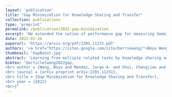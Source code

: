 ```yaml
---
layout: 'publication'
title: "Gap Minimization for Knowledge Sharing and Transfer"
collection: publications
type: 'preprint'
permalink: /publication/2022-gap-minimization
excerpt: 'We extended the notion of performance gap for measuring domain discrepancy (NeurIPS-19) to a variety of transfer and multi-task learning settings, and introduced two new algorithms based on this notion for improving transfer and multi-task learning performance.'
date: 2022-01-26
paperurl: 'https://arxiv.org/pdf/2201.11231.pdf'
authors: '<a href="https://sites.google.com/site/borriewang/">Boyu Wang</a>, <strong>Jorge A. Mendez</strong>, <a href="https://cjshui.github.io">Changjian Shui</a>, <a href="https://fzhou.cc">Fan Zhou</a>, <a href="https://sites.google.com/view/di-wu/home?authuser=1"> Di Wu</a>, <a href="https://chgagne.github.io/english/">Christian Gagne</a>, <a href="https://seas.upenn.edu/~eeaton/">Eric Eaton</a>'
thumbnail: 'GapBoost.jpg'
abstract: 'Learning from multiple related tasks by knowledge sharing and transfer has become increasingly relevant over the last two decades. In order to successfully transfer information from one task to another, it is critical to understand the similarities and differences between the domains. In this paper, we introduce the notion of <i>performance gap</i>, an intuitive and novel measure of the distance between learning tasks. Unlike existing measures which are used as tools to bound the difference of expected risks between tasks (e.g., H-divergence or discrepancy distance), we theoretically show that the performance gap can be viewed as a data- and algorithm-dependent regularizer, which controls the model complexity and leads to finer guarantees. More importantly, it also provides new insights and motivates a novel principle for designing strategies for knowledge sharing and transfer: gap minimization. We instantiate this principle with two algorithms: 1. gapBoost, a novel and principled boosting algorithm that explicitly minimizes the performance gap between source and target domains for transfer learning; and 2. gapMTNN, a representation learning algorithm that reformulates gap minimization as semantic conditional matching for multitask learning. Our extensive evaluation on both transfer learning and multitask learning benchmark data sets shows that our methods outperform existing baselines.'
bibtex: "@article{wang2022gap,
<br> author = {Wang, Boyu and Mendez, Jorge A. and Shui, Changjian and Zhou, Fan and Wu, Di and Gagne, Christian and Eaton, Eric},
<br> journal = {arXiv preprint arXiv:2201.11231},
<br> title = {Gap Minimization for Knowledge Sharing and Transfer},
<br> year = {2022}
<br>}"
---
```

